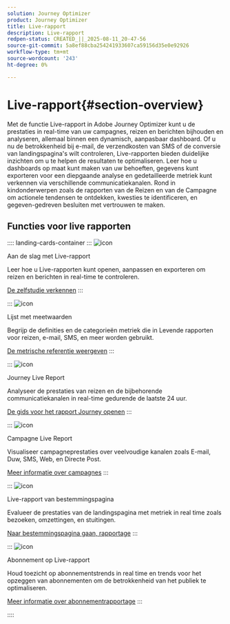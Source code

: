 ```yaml
---
solution: Journey Optimizer
product: Journey Optimizer
title: Live-rapport
description: Live-rapport
redpen-status: CREATED_||_2025-08-11_20-47-56
source-git-commit: 5a8ef88cba254241933607ca59156d35e0e92926
workflow-type: tm+mt
source-wordcount: '243'
ht-degree: 0%

---
```



# Live-rapport{#section-overview}

Met de functie Live-rapport in Adobe Journey Optimizer kunt u de prestaties in real-time van uw campagnes, reizen en berichten bijhouden en analyseren, allemaal binnen een dynamisch, aanpasbaar dashboard. Of u nu de betrokkenheid bij e-mail, de verzendkosten van SMS of de conversie van landingspagina&#39;s wilt controleren, Live-rapporten bieden duidelijke inzichten om u te helpen de resultaten te optimaliseren. Leer hoe u dashboards op maat kunt maken van uw behoeften, gegevens kunt exporteren voor een diepgaande analyse en gedetailleerde metriek kunt verkennen via verschillende communicatiekanalen. Rond in kindonderwerpen zoals de rapporten van de Reizen en van de Campagne om actionele tendensen te ontdekken, kwesties te identificeren, en gegeven-gedreven besluiten met vertrouwen te maken.

## Functies voor live rapporten

:::: landing-cards-container
:::
![icon]( https://cdn.experienceleague.adobe.com/icons/circle-play.svg)

Aan de slag met Live-rapport

Leer hoe u Live-rapporten kunt openen, aanpassen en exporteren om reizen en berichten in real-time te controleren.

[De zelfstudie verkennen](../using/reports/live-report.md)
:::

:::
![icon]( https://cdn.experienceleague.adobe.com/icons/list-check.svg)

Lijst met meetwaarden

Begrijp de definities en de categorieën metriek die in Levende rapporten voor reizen, e-mail, SMS, en meer worden gebruikt.

[De metrische referentie weergeven](../using/reports/live-report-components.md)
:::

:::
![icon]( https://cdn.experienceleague.adobe.com/icons/chart-line.svg)

Journey Live Report

Analyseer de prestaties van reizen en de bijbehorende communicatiekanalen in real-time gedurende de laatste 24 uur.

[De gids voor het rapport Journey openen](../using/reports/journey-live-report.md)
:::

:::
![icon]( https://cdn.experienceleague.adobe.com/icons/chart-line.svg)

Campagne Live Report

Visualiseer campagneprestaties over veelvoudige kanalen zoals E-mail, Duw, SMS, Web, en Directe Post.

[Meer informatie over campagnes](../using/reports/campaign-live-report.md)
:::

:::
![icon]( https://cdn.experienceleague.adobe.com/icons/chart-line.svg)

Live-rapport van bestemmingspagina

Evalueer de prestaties van de landingspagina met metriek in real time zoals bezoeken, omzettingen, en stuitingen.

[Naar bestemmingspagina gaan, rapportage](../using/reports/lp-report-live.md)
:::

:::
![icon]( https://cdn.experienceleague.adobe.com/icons/chart-line.svg)

Abonnement op Live-rapport

Houd toezicht op abonnementstrends in real time en trends voor het opzeggen van abonnementen om de betrokkenheid van het publiek te optimaliseren.

[Meer informatie over abonnementrapportage](../using/reports/subscription-report-live.md)
:::

::::
